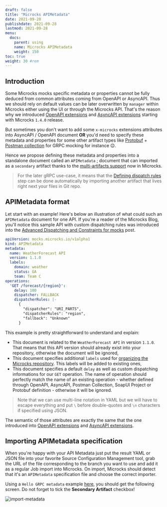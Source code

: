 ```yaml
---
draft: false
title: "Microcks APIMetadata"
date: 2021-09-28
publishdate: 2021-09-28
lastmod: 2021-09-28
menu:
  docs:
    parent: using
    name: Microcks APIMetadata
    weight: 150
toc: true
weight: 30 #rem
---
```


## Introduction

Some Microcks mocks specific metadata or properties cannot be fully deduced from common attributes coming from OpenAPI or AsyncAPI. Thus we should rely on default values can be later overwritten by `manager` within Microcks either using the UI or through the Microcks API. That's the reason why we introduced [OpenAPI extensions](../../openapi/#using-openapi-extensions) and [AsyncAPI extensions](../../asyncapi/#using-asyncapi-extensions) starting with Microcks `1.4.0` release.

But sometimes you don't want to add some `x-microcks` extensions attributes into AsyncAPI / OpenAPI document **OR** you'd need to specify these metadata and properties for some other artifact types like [Protobuf](../../grpc) + [Postman collection](../../postman) for GRPC mocking for instance 😉.

Hence we propose defining these metadata and properties into a standalone document called an `APIMetadata` ; document that can imported as a `secondary` artifact thanks to the [multi-artifacts support](../../importers/#multi-artifacts-support) now in Microcks.

> For the later gRPC use-case, it means that the [Defining dispatch rules](../../grpc/#defining-dispatch-rules) step can be done automatically by importing another artifact that lives right next your files in Git repo.

## APIMetadata format

Let start with an example! Here's below an illustration of what could such an `APIMetadata` document for one API. If you're a reader of the Microcks Blog, you'll notice this sample API with custom dispatching rules was introduced into the [Advanced Dispatching and Constraints for mocks](https://microcks.io/blog/advanced-dispatching-constraints/) post.

```yml 
apiVersion: mocks.microcks.io/v1alpha1
kind: APIMetadata
metadata:
  name: WeatherForecast API
  version: 1.1.0
  labels:
    domain: weather
    status: GA
    team: Team C
operations:
  'GET /forecast/{region}':
    delay: 100
    dispatcher: FALLBACK
    dispatcherRules: |-
      {
        "dispatcher": "URI_PARTS",
        "dispatcherRules": "region",
        "fallback": "Unknown"
      }
```

This example is pretty straightforward to understand and explain:

* This document is related to the `WeatherForecast API` in version `1.1.0`. That means that this API version should already exist into your repository, otherwise the document will be ignored,
* This document specifies additional `labels` used for [organizing the Microcks repository](../advanced/organizing). This labels will be added to existing ones,
* This document specifies a default `delay` as well as custom dispatching informations for our `GET` operation. The name of operation should perfectly match the name of an existing operation - whether defined through OpenAPI, AsyncAPI, Postman Collection, SoapUI Project or Protobuf definition - otherwise it will be ignored.

> Note that we can use multi-line notation in YAML but we will have to escape everything and put `\` before double-quotes and `\n` characters if specified using JSON.

The semantic of those attributes are exactly the same that the one introduced into [OpenAPI extensions](../../openapi/#using-openapi-extensions) and [AsyncAPI extensions](../../asyncapi/#using-asyncapi-extensions).

## Importing APIMetadata specification

When you're happy with your API Metadata just put the result YAML or JSON file into your favorite Source Configuration Management tool, grab the URL of the file corresponding to the branch you want to use and add it as a regular Job import into Microcks. On import, Microcks should detect that it's an `APIMetadata` specification file and choose the correct importer.

Using a `Hello GRPC metadata` example [here](https://raw.githubusercontent.com/microcks/microcks/master/webapp/src/test/resources/io/github/microcks/util/metadata/hello-grpc-v1-metadata.yml), you should get the following screen. Do not forget to tick the **Secondary Artifact** checkbox!

![import-metadata](/images/metadata-import.png)